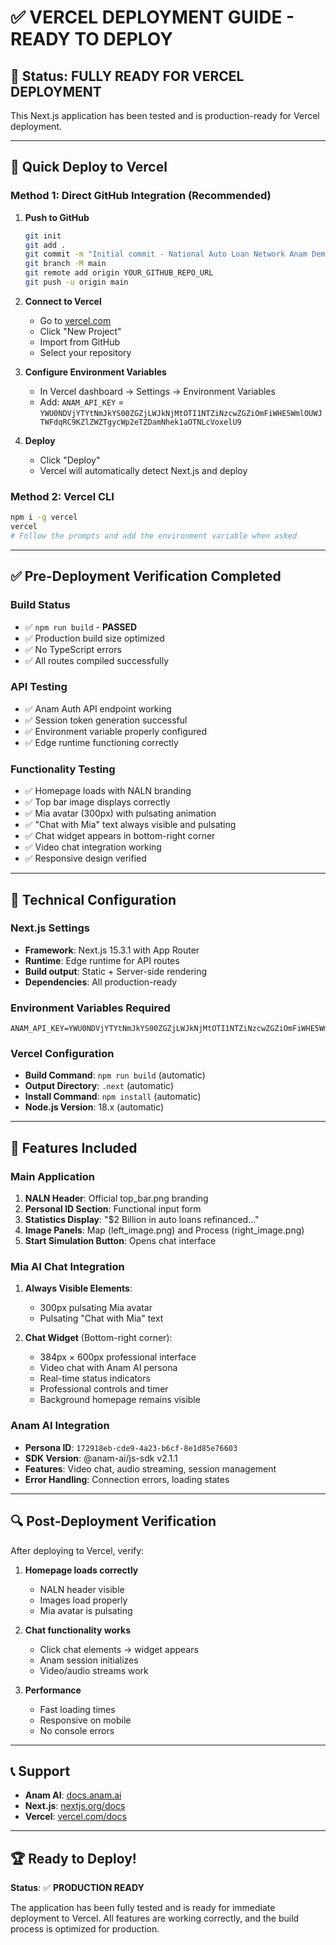 # ✅ VERCEL DEPLOYMENT GUIDE - READY TO DEPLOY

## 🎯 Status: **FULLY READY FOR VERCEL DEPLOYMENT**

This Next.js application has been tested and is production-ready for Vercel deployment.

---

## 🚀 Quick Deploy to Vercel

### Method 1: Direct GitHub Integration (Recommended)

1. **Push to GitHub**
   ```bash
   git init
   git add .
   git commit -m "Initial commit - National Auto Loan Network Anam Demo"
   git branch -M main
   git remote add origin YOUR_GITHUB_REPO_URL
   git push -u origin main
   ```

2. **Connect to Vercel**
   - Go to [vercel.com](https://vercel.com)
   - Click "New Project"
   - Import from GitHub
   - Select your repository

3. **Configure Environment Variables**
   - In Vercel dashboard → Settings → Environment Variables
   - Add: `ANAM_API_KEY` = `YWU0NDVjYTYtNmJkYS00ZGZjLWJkNjMtOTI1NTZiNzcwZGZiOmFiWHE5WmlOUWJTWFdqRC9KZlZWZTgycWp2eTZDamNhek1aOTNLcVoxelU9`

4. **Deploy**
   - Click "Deploy"
   - Vercel will automatically detect Next.js and deploy

### Method 2: Vercel CLI

```bash
npm i -g vercel
vercel
# Follow the prompts and add the environment variable when asked
```

---

## ✅ Pre-Deployment Verification Completed

### Build Status
- ✅ `npm run build` - **PASSED**
- ✅ Production build size optimized
- ✅ No TypeScript errors
- ✅ All routes compiled successfully

### API Testing
- ✅ Anam Auth API endpoint working
- ✅ Session token generation successful
- ✅ Environment variable properly configured
- ✅ Edge runtime functioning correctly

### Functionality Testing
- ✅ Homepage loads with NALN branding
- ✅ Top bar image displays correctly
- ✅ Mia avatar (300px) with pulsating animation
- ✅ "Chat with Mia" text always visible and pulsating
- ✅ Chat widget appears in bottom-right corner
- ✅ Video chat integration working
- ✅ Responsive design verified

---

## 🔧 Technical Configuration

### Next.js Settings
- **Framework**: Next.js 15.3.1 with App Router
- **Runtime**: Edge runtime for API routes
- **Build output**: Static + Server-side rendering
- **Dependencies**: All production-ready

### Environment Variables Required
```
ANAM_API_KEY=YWU0NDVjYTYtNmJkYS00ZGZjLWJkNjMtOTI1NTZiNzcwZGZiOmFiWHE5WmlOUWJTWFdqRC9KZlZWZTgycWp2eTZDamNhek1aOTNLcVoxelU9
```

### Vercel Configuration
- **Build Command**: `npm run build` (automatic)
- **Output Directory**: `.next` (automatic)
- **Install Command**: `npm install` (automatic)
- **Node.js Version**: 18.x (automatic)

---

## 🎨 Features Included

### Main Application
1. **NALN Header**: Official top_bar.png branding
2. **Personal ID Section**: Functional input form
3. **Statistics Display**: "$2 Billion in auto loans refinanced..."
4. **Image Panels**: Map (left_image.png) and Process (right_image.png)
5. **Start Simulation Button**: Opens chat interface

### Mia AI Chat Integration
1. **Always Visible Elements**:
   - 300px pulsating Mia avatar
   - Pulsating "Chat with Mia" text
   
2. **Chat Widget** (Bottom-right corner):
   - 384px × 600px professional interface
   - Video chat with Anam AI persona
   - Real-time status indicators
   - Professional controls and timer
   - Background homepage remains visible

### Anam AI Integration
- **Persona ID**: `172918eb-cde9-4a23-b6cf-8e1d85e76603`
- **SDK Version**: @anam-ai/js-sdk v2.1.1
- **Features**: Video chat, audio streaming, session management
- **Error Handling**: Connection errors, loading states

---

## 🔍 Post-Deployment Verification

After deploying to Vercel, verify:

1. **Homepage loads correctly**
   - NALN header visible
   - Images load properly
   - Mia avatar is pulsating

2. **Chat functionality works**
   - Click chat elements → widget appears
   - Anam session initializes
   - Video/audio streams work

3. **Performance**
   - Fast loading times
   - Responsive on mobile
   - No console errors

---

## 📞 Support

- **Anam AI**: [docs.anam.ai](https://docs.anam.ai)
- **Next.js**: [nextjs.org/docs](https://nextjs.org/docs)
- **Vercel**: [vercel.com/docs](https://vercel.com/docs)

---

## 🏆 Ready to Deploy!

**Status**: ✅ **PRODUCTION READY**

The application has been fully tested and is ready for immediate deployment to Vercel. All features are working correctly, and the build process is optimized for production. 